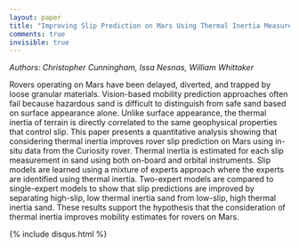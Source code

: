 ```yaml
---
layout: paper
title: "Improving Slip Prediction on Mars Using Thermal Inertia Measurements"
comments: true
invisible: true
---
```


<p class="text-left"><i>Authors: Christopher Cunningham, Issa Nesnas, William Whittaker</i></p>

Rovers operating on Mars have been delayed, diverted, and trapped by loose granular materials. Vision-based mobility prediction approaches often fail because hazardous sand is difficult to distinguish from safe sand based on surface appearance alone. Unlike surface appearance, the thermal inertia of terrain is directly correlated to the same geophysical properties that control slip. This paper presents a quantitative analysis showing that considering thermal inertia improves rover slip prediction on Mars using in-situ data from the Curiosity rover. Thermal inertia is estimated for each slip measurement in sand using both on-board and orbital instruments. Slip models are learned using a mixture of experts approach where the experts are identified using thermal inertia. Two-expert models are compared to single-expert models to show that slip predictions are improved by separating high-slip, low thermal inertia sand from low-slip, high thermal inertia sand. These results support the hypothesis that the consideration of thermal inertia improves mobility estimates for rovers on Mars.

{% include disqus.html %}